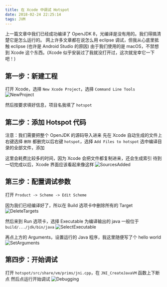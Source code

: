 ```yaml
---
title: 在 Xcode 中调试 Hotspot
date: 2018-02-24 22:25:14
tags: JVM
---
```


上一篇文章中我们已经成功编译了 OpenJDK 8，光编译是没有用的。我们得搞清楚它是怎么运行的。
网上许多文章都在说怎么用 eclipse 调试，但我从心底里抵触 eclipse (也许是 Android Studio 的原因)
由于我们使用的是 macOS，不禁想到 Xcode 这个东西。(Xcode 似乎安装过了我就没打开过，这次就宠幸它一下吧！)

<!-- more -->

## 第一步：新建工程
打开 Xcode，选择 `New Xcode Project`，选择 `Command Line Tools`
![NewProject](/images/debugging-hotspot-using-xcode-1.png)

然后按要求填好信息，项目名我填了 `hotspot`

## 第二步：添加 Hotspot 代码
注意：我们需要把整个 OpenJDK 的源码导入进来
先在 Xcode 自动生成的文件上右键选择 `删除`
都删完以后右键 `hotspot`，选择 `Add Files to hotspot`
选中编译目录的全部文件，添加

这里会耗费比较多的时间，因为 Xcode 会把文件都复制进来，还会生成索引
待到一切完成以后，Xcode 界面应该看起来像这样
![SourcesAdded](/images/debugging-hotspot-using-xcode-2.png)

## 第三步：配置调试参数
打开 `Product -> Scheme -> Edit Scheme`

因为我们已经编译好了，所以在 Build 选项卡中删除所有的 Target
![DeleteTargets](/images/debugging-hotspot-using-xcode-3.png)

然后来到 Run 选项卡，选择 Executable 为编译输出的 java
一般位于 `build/.../jdk/bin/java`
![SelectExecutable](/images/debugging-hotspot-using-xcode-4.png)

再点上方的 Arguments，设置运行的 Java 程序，我这里随便写了个 hello world
![SetArguments](/images/debugging-hotspot-using-xcode-5.png)

## 第四步：开始调试
打开 `hotspot/src/share/vm/prims/jni.cpp`，在 `JNI_CreateJavaVM` 函数上下断点
然后点运行开始调试
![Debugging](/images/debugging-hotspot-using-xcode-6.png)

